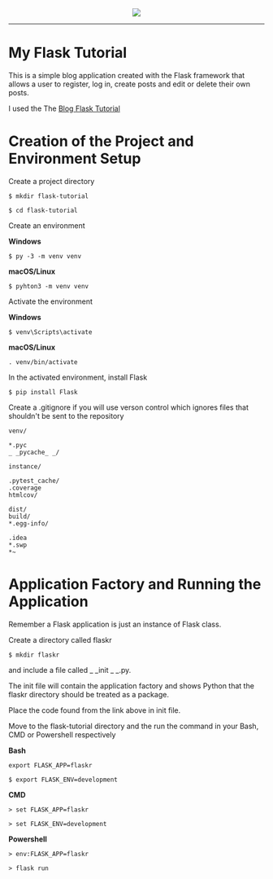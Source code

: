 <div align="center">
  <img src="https://upload.wikimedia.org/wikipedia/commons/3/3c/Flask_logo.svg"><br>
</div>

-----------------

# My Flask Tutorial

This is a simple blog application created with the Flask framework that allows a user to register, log in, create posts and edit or delete their own posts.

I used the The [Blog Flask Tutorial](https://flask.palletsprojects.com/en/2.0.x/tutorial/)


# Creation of the Project and Environment Setup
Create a project directory
```
$ mkdir flask-tutorial
```
```
$ cd flask-tutorial
```

Create an environment

**Windows**
```
$ py -3 -m venv venv
```

**macOS/Linux** 
```
$ pyhton3 -m venv venv
````

Activate the environment 

**Windows** 
```
$ venv\Scripts\activate
```
**macOS/Linux**
```
. venv/bin/activate
```

In the activated environment, install Flask
```
$ pip install Flask
```

Create a .gitignore if you will use verson control which ignores files that shouldn't be sent to the repository

```
venv/

*.pyc
_ _pycache_ _/

instance/

.pytest_cache/
.coverage
htmlcov/

dist/
build/
*.egg-info/

.idea
*.swp
*~
```

# Application Factory and Running the Application

Remember a Flask application is just an instance of Flask class. 

Create a directory called flaskr
```
$ mkdir flaskr
````

and include a file called _ _init _ _.py.

The init file will contain the application factory and shows Python that the flaskr directory should be treated as a package.

Place the code found from the link above in init file.

Move to the flask-tutorial directory and the run the command in your Bash, CMD or Powershell respectively

**Bash**
```
export FLASK_APP=flaskr
```

```
$ export FLASK_ENV=development
```
**CMD**
```
> set FLASK_APP=flaskr
```

```
> set FLASK_ENV=development
```

**Powershell**
```
> env:FLASK_APP=flaskr
```
```
> flask run
```






